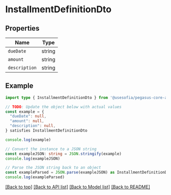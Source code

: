 
# InstallmentDefinitionDto


## Properties

Name | Type
------------ | -------------
`dueDate` | string
`amount` | string
`description` | string

## Example

```typescript
import type { InstallmentDefinitionDto } from '@usesofia/pegasus-core-api-sdk'

// TODO: Update the object below with actual values
const example = {
  "dueDate": null,
  "amount": null,
  "description": null,
} satisfies InstallmentDefinitionDto

console.log(example)

// Convert the instance to a JSON string
const exampleJSON: string = JSON.stringify(example)
console.log(exampleJSON)

// Parse the JSON string back to an object
const exampleParsed = JSON.parse(exampleJSON) as InstallmentDefinitionDto
console.log(exampleParsed)
```

[[Back to top]](#) [[Back to API list]](../README.md#api-endpoints) [[Back to Model list]](../README.md#models) [[Back to README]](../README.md)


